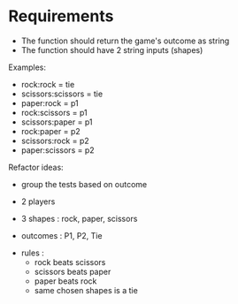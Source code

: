 # Requirements

- The function should return the game's outcome as string
- The function should have 2 string inputs (shapes)

Examples:
+ rock:rock = tie
+ scissors:scissors = tie
+ paper:rock = p1
+ rock:scissors = p1
+ scissors:paper = p1
+ rock:paper = p2
+ scissors:rock = p2
+ paper:scissors = p2

Refactor ideas:
- group the tests based on outcome

- 2 players
- 3 shapes : rock, paper, scissors
- outcomes : P1, P2, Tie
+ rules :
	- rock beats scissors
	- scissors beats paper
	- paper beats rock
	- same chosen shapes is a tie

